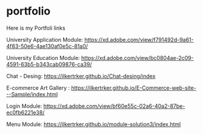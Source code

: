 # portfolio
Here is my Portfoli links

University Application Module: https://xd.adobe.com/view/f791492d-9a61-4f83-50e6-4ae130af0e5c-81a0/

University Education Module: https://xd.adobe.com/view/bc0804ae-2c09-4591-63b5-b343cab09876-ca39/

Chat - Desing: https://ilkertrker.github.io/Chat-desing/index

E-commerce Art Gallery : https://ilkertrker.github.io/E-Commerce-web-site---Sample/index.html

Login Module: https://xd.adobe.com/view/bf60e55c-02a6-40a2-87be-ec0fb6221e38/

Menu Module: https://ilkertrker.github.io/module-solution3/index.html

